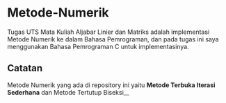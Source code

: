 # Metode-Numerik

Tugas UTS Mata Kuliah Aljabar Linier dan Matriks adalah implementasi Metode Numerik ke dalam Bahasa Pemrograman, dan pada tugas ini saya menggunakan Bahasa Pemrograman C untuk implementasinya.


## Catatan

Metode Numerik yang ada di repository ini yaitu __Metode Terbuka Iterasi Sederhana__ dan Metode Tertutup Biseksi__
